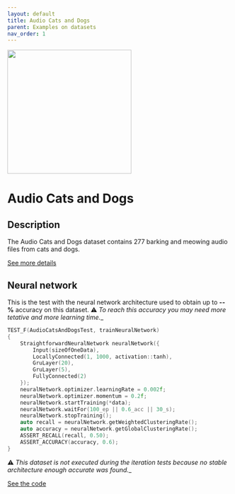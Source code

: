 ```yaml
---
layout: default
title: Audio Cats and Dogs
parent: Examples on datasets
nav_order: 1
---
```


<p >
    <img src="{{site.baseurl}}/assets/images/examples/cat_and_dog.jpg" att="cat and dog" width="280px" class="center"/>
</p>

# Audio Cats and Dogs

## Description

The Audio Cats and Dogs dataset contains 277 barking and meowing audio files from cats and dogs.

[See more details](https://www.kaggle.com/mmoreaux/audio-cats-and-dogs)

## Neural network 

This is the test with the neural network architecture used to obtain up to **--%** accuracy on this dataset.
:warning: _To reach this accuracy you may need more tetative and more learning time.__


```cpp
TEST_F(AudioCatsAndDogsTest, trainNeuralNetwork)
{
    StraightforwardNeuralNetwork neuralNetwork({
        Input(sizeOfOneData),
        LocallyConnected(1, 1000, activation::tanh),
        GruLayer(20),
        GruLayer(5),
        FullyConnected(2)
    });
    neuralNetwork.optimizer.learningRate = 0.002f;
    neuralNetwork.optimizer.momentum = 0.2f;
    neuralNetwork.startTraining(*data);
    neuralNetwork.waitFor(100_ep || 0.6_acc || 30_s);
    neuralNetwork.stopTraining();
    auto recall = neuralNetwork.getWeightedClusteringRate();
    auto accuracy = neuralNetwork.getGlobalClusteringRate();
    ASSERT_RECALL(recall, 0.50);
    ASSERT_ACCURACY(accuracy, 0.6);
}
```
:warning: _This dataset is not executed during the iteration tests because no stable architecture enough accurate was found.__

[See the code](https://github.com/MatthieuHernandez/StraightforwardNeuralNetwork/blob/master/tests/dataset_tests/audio-cats-and-dogs/AudioCatsAndDogsTest.cpp)